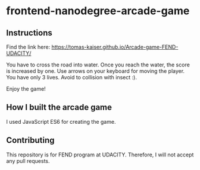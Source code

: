 frontend-nanodegree-arcade-game
===============================

## Instructions
Find the link here: https://tomas-kaiser.github.io/Arcade-game-FEND-UDACITY/

You have to cross the road into water. Once you reach the water, the score is increased by one. Use arrows on your keyboard for moving the player. You have only 3 lives. Avoid to collision with insect :).

Enjoy the game!

## How I built the arcade game
I used JavaScript ES6 for creating the game.

## Contributing
This repository is for FEND program at UDACITY. Therefore, I will not accept any pull requests.
